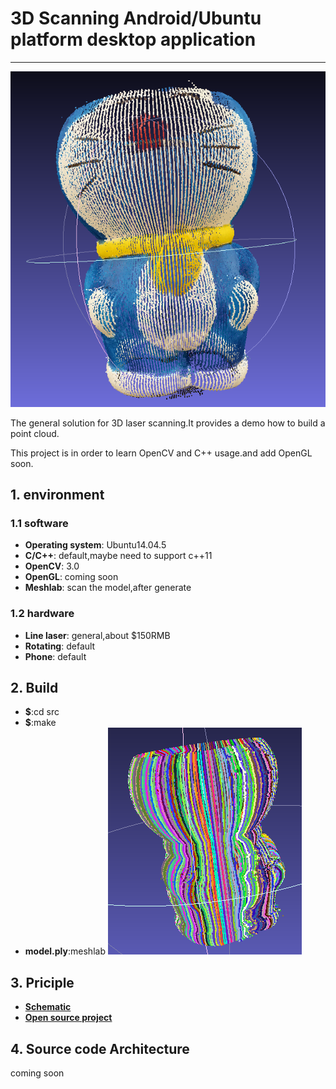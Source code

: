 # 3D Scanning Android/Ubuntu platform desktop application
---
![meshlab](https://github.com/kintaiW/Scanner3D/raw/master/res/meshlab.png)

The general solution for 3D laser scanning.It provides a demo how to build a point cloud.

This project is in order to learn OpenCV and C++ usage.and add OpenGL soon.


## 1. environment
### 1.1 software
* __Operating system__: Ubuntu14.04.5
* __C/C++__: default,maybe need to support c++11
* __OpenCV__: 3.0
* __OpenGL__: coming soon
* __Meshlab__: scan the model,after generate

### 1.2 hardware
* __Line laser__: general,about $150RMB
* __Rotating__:	default
* __Phone__: default

## 2. Build
* __$__:cd src
* __$__:make
* __model.ply__:meshlab 
![meshlab](https://github.com/kintaiW/Scanner3D/raw/master/res/out.png)

## 3. Priciple
* __[Schematic](http://blog.sina.com.cn/s/blog_662c78590100zqwd.html)__
* __[Open source project](https://github.com/bqlabs/horus)__

## 4. Source code Architecture
coming soon
